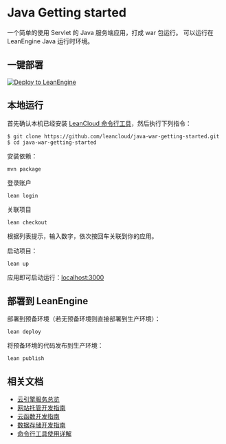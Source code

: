 # Java Getting started

一个简单的使用 Servlet 的 Java 服务端应用，打成 war 包运行。
可以运行在 LeanEngine Java 运行时环境。

## 一键部署
[![Deploy to LeanEngine](http://ac-32vx10b9.clouddn.com/109bd02ee9f5875a.png)](https://leancloud.cn/1.1/functions/_ops/deploy-button)

## 本地运行

首先确认本机已经安装 [LeanCloud 命令行工具](https://www.leancloud.cn/docs/leanengine_cli.html)，然后执行下列指令：

```
$ git clone https://github.com/leancloud/java-war-getting-started.git
$ cd java-war-getting-started
```

安装依赖：

```
mvn package
```

登录账户
```
lean login
```

关联项目
```
lean checkout
```
根据列表提示，输入数字，依次按回车关联到你的应用。

启动项目：

```
lean up
```

应用即可启动运行：[localhost:3000](http://localhost:3000)

## 部署到 LeanEngine

部署到预备环境（若无预备环境则直接部署到生产环境）：
```
lean deploy
```

将预备环境的代码发布到生产环境：
```
lean publish
```

## 相关文档

* [云引擎服务总览](https://leancloud.cn/docs/leanengine_overview.html)
* [网站托管开发指南](https://leancloud.cn/docs/leanengine_webhosting_guide-java.html)
* [云函数开发指南](https://leancloud.cn/docs/leanengine_cloudfunction_guide-java.html)
* [数据存储开发指南](https://leancloud.cn/docs/leanstorage_guide-java.html)
* [命令行工具使用详解](https://leancloud.cn/docs/leanengine_cli.html)
